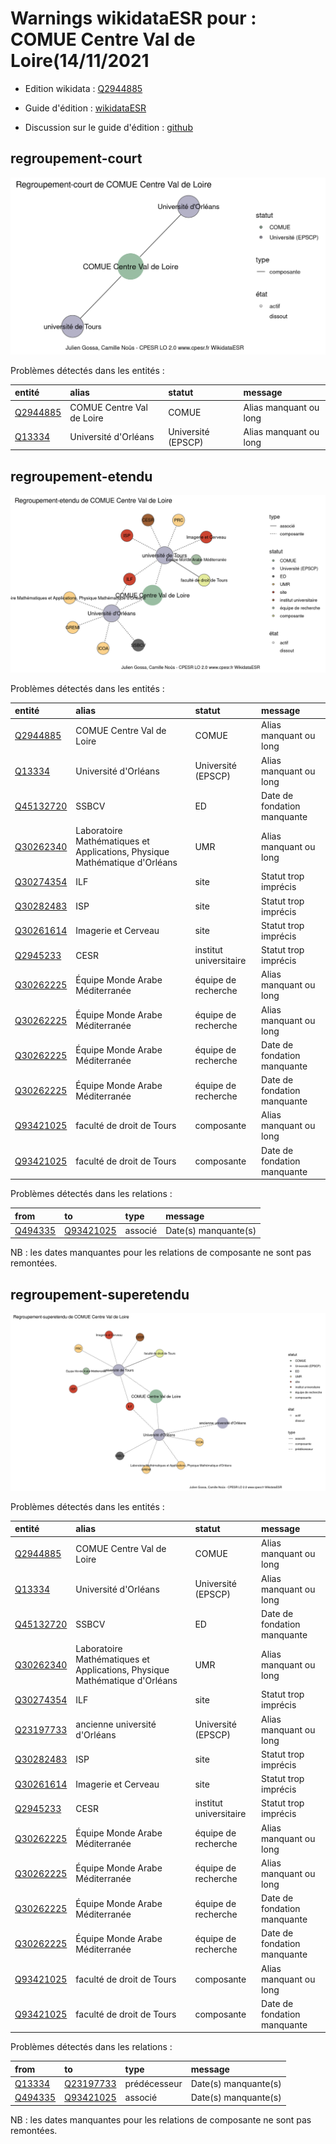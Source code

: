 Warnings wikidataESR pour : COMUE Centre Val de Loire(14/11/2021
================

- Edition wikidata : [Q2944885](https://www.wikidata.org/wiki/Q2944885)
- Guide d'édition : [wikidataESR](https://github.com/cpesr/wikidataESR/)

- Discussion sur le guide d'édition : [github](https://github.com/cpesr/wikidataESR/issues)



## regroupement-court 

![Graphique non généré](Q2944885-regroupement-court.png) 

Problèmes détectés dans les entités :

|entité                                             |alias                     |statut             |message                |
|:--------------------------------------------------|:-------------------------|:------------------|:----------------------|
|[Q2944885](https://www.wikidata.org/wiki/Q2944885) |COMUE Centre Val de Loire |COMUE              |Alias manquant ou long |
|[Q13334](https://www.wikidata.org/wiki/Q13334)     |Université d'Orléans      |Université (EPSCP) |Alias manquant ou long |

 



## regroupement-etendu 

![Graphique non généré](Q2944885-regroupement-etendu.png) 

Problèmes détectés dans les entités :

|entité                                               |alias                                                                      |statut                 |message                     |
|:----------------------------------------------------|:--------------------------------------------------------------------------|:----------------------|:---------------------------|
|[Q2944885](https://www.wikidata.org/wiki/Q2944885)   |COMUE Centre Val de Loire                                                  |COMUE                  |Alias manquant ou long      |
|[Q13334](https://www.wikidata.org/wiki/Q13334)       |Université d'Orléans                                                       |Université (EPSCP)     |Alias manquant ou long      |
|[Q45132720](https://www.wikidata.org/wiki/Q45132720) |SSBCV                                                                      |ED                     |Date de fondation manquante |
|[Q30262340](https://www.wikidata.org/wiki/Q30262340) |Laboratoire Mathématiques et Applications, Physique Mathématique d'Orléans |UMR                    |Alias manquant ou long      |
|[Q30274354](https://www.wikidata.org/wiki/Q30274354) |ILF                                                                        |site                   |Statut trop imprécis        |
|[Q30282483](https://www.wikidata.org/wiki/Q30282483) |ISP                                                                        |site                   |Statut trop imprécis        |
|[Q30261614](https://www.wikidata.org/wiki/Q30261614) |Imagerie et Cerveau                                                        |site                   |Statut trop imprécis        |
|[Q2945233](https://www.wikidata.org/wiki/Q2945233)   |CESR                                                                       |institut universitaire |Statut trop imprécis        |
|[Q30262225](https://www.wikidata.org/wiki/Q30262225) |Équipe Monde Arabe Méditerranée                                            |équipe de recherche    |Alias manquant ou long      |
|[Q30262225](https://www.wikidata.org/wiki/Q30262225) |Équipe Monde Arabe Méditerranée                                            |équipe de recherche    |Alias manquant ou long      |
|[Q30262225](https://www.wikidata.org/wiki/Q30262225) |Équipe Monde Arabe Méditerranée                                            |équipe de recherche    |Date de fondation manquante |
|[Q30262225](https://www.wikidata.org/wiki/Q30262225) |Équipe Monde Arabe Méditerranée                                            |équipe de recherche    |Date de fondation manquante |
|[Q93421025](https://www.wikidata.org/wiki/Q93421025) |faculté de droit de Tours                                                  |composante             |Alias manquant ou long      |
|[Q93421025](https://www.wikidata.org/wiki/Q93421025) |faculté de droit de Tours                                                  |composante             |Date de fondation manquante |

Problèmes détectés dans les relations :

|from                                             |to                                                   |type    |message              |
|:------------------------------------------------|:----------------------------------------------------|:-------|:--------------------|
|[Q494335](https://www.wikidata.org/wiki/Q494335) |[Q93421025](https://www.wikidata.org/wiki/Q93421025) |associé |Date(s) manquante(s) |

NB : les dates manquantes pour les relations de composante ne sont pas remontées. 



## regroupement-superetendu 

![Graphique non généré](Q2944885-regroupement-superetendu.png) 

Problèmes détectés dans les entités :

|entité                                               |alias                                                                      |statut                 |message                     |
|:----------------------------------------------------|:--------------------------------------------------------------------------|:----------------------|:---------------------------|
|[Q2944885](https://www.wikidata.org/wiki/Q2944885)   |COMUE Centre Val de Loire                                                  |COMUE                  |Alias manquant ou long      |
|[Q13334](https://www.wikidata.org/wiki/Q13334)       |Université d'Orléans                                                       |Université (EPSCP)     |Alias manquant ou long      |
|[Q45132720](https://www.wikidata.org/wiki/Q45132720) |SSBCV                                                                      |ED                     |Date de fondation manquante |
|[Q30262340](https://www.wikidata.org/wiki/Q30262340) |Laboratoire Mathématiques et Applications, Physique Mathématique d'Orléans |UMR                    |Alias manquant ou long      |
|[Q30274354](https://www.wikidata.org/wiki/Q30274354) |ILF                                                                        |site                   |Statut trop imprécis        |
|[Q23197733](https://www.wikidata.org/wiki/Q23197733) |ancienne université d'Orléans                                              |Université (EPSCP)     |Alias manquant ou long      |
|[Q30282483](https://www.wikidata.org/wiki/Q30282483) |ISP                                                                        |site                   |Statut trop imprécis        |
|[Q30261614](https://www.wikidata.org/wiki/Q30261614) |Imagerie et Cerveau                                                        |site                   |Statut trop imprécis        |
|[Q2945233](https://www.wikidata.org/wiki/Q2945233)   |CESR                                                                       |institut universitaire |Statut trop imprécis        |
|[Q30262225](https://www.wikidata.org/wiki/Q30262225) |Équipe Monde Arabe Méditerranée                                            |équipe de recherche    |Alias manquant ou long      |
|[Q30262225](https://www.wikidata.org/wiki/Q30262225) |Équipe Monde Arabe Méditerranée                                            |équipe de recherche    |Alias manquant ou long      |
|[Q30262225](https://www.wikidata.org/wiki/Q30262225) |Équipe Monde Arabe Méditerranée                                            |équipe de recherche    |Date de fondation manquante |
|[Q30262225](https://www.wikidata.org/wiki/Q30262225) |Équipe Monde Arabe Méditerranée                                            |équipe de recherche    |Date de fondation manquante |
|[Q93421025](https://www.wikidata.org/wiki/Q93421025) |faculté de droit de Tours                                                  |composante             |Alias manquant ou long      |
|[Q93421025](https://www.wikidata.org/wiki/Q93421025) |faculté de droit de Tours                                                  |composante             |Date de fondation manquante |

Problèmes détectés dans les relations :

|from                                             |to                                                   |type         |message              |
|:------------------------------------------------|:----------------------------------------------------|:------------|:--------------------|
|[Q13334](https://www.wikidata.org/wiki/Q13334)   |[Q23197733](https://www.wikidata.org/wiki/Q23197733) |prédécesseur |Date(s) manquante(s) |
|[Q494335](https://www.wikidata.org/wiki/Q494335) |[Q93421025](https://www.wikidata.org/wiki/Q93421025) |associé      |Date(s) manquante(s) |

NB : les dates manquantes pour les relations de composante ne sont pas remontées. 

